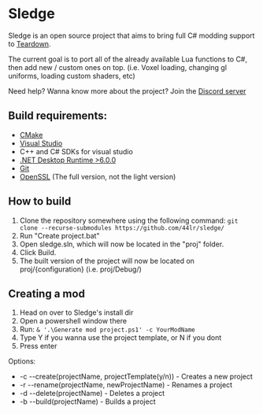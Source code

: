 # Sledge
Sledge is an open source project that aims to bring full C# modding support to [Teardown](https://store.steampowered.com/app/1167630/Teardown/).

The current goal is to port all of the already available Lua functions to C#, then add new / custom ones on top. (i.e. Voxel loading, changing gl uniforms, loading custom shaders, etc)

Need help? Wanna know more about the project?
Join the [Discord server](https://www.discord.gg/SAAmJ3VSAS)

## Build requirements:
* [CMake](https://cmake.org/download/)
* [Visual Studio](https://visualstudio.microsoft.com/)
* C++ and C# SDKs for visual studio
* [.NET Desktop Runtime >6.0.0](https://dotnet.microsoft.com/en-us/download/dotnet/6.0)
* [Git](https://git-scm.com/downloads)
* [OpenSSL](https://slproweb.com/products/Win32OpenSSL.html) (The full version, not the light version)

## How to build
1. Clone the repository somewhere using the following command:
``git clone --recurse-submodules https://github.com/44lr/sledge/``
2. Run "Create project.bat"
3. Open sledge.sln, which will now be located in the "proj" folder.
4. Click Build.
5. The built version of the project will now be located on proj/{configuration} (i.e. proj/Debug/)

## Creating a mod
1. Head on over to Sledge's install dir
2. Open a powershell window there
3. Run: ``& '.\Generate mod project.ps1' -c YourModName``
4. Type Y if you wanna use the project template, or N if you dont
5. Press enter

Options:  
- -c --create(projectName, projectTemplate(y/n)) - Creates a new project  
- -r --rename(projectName, newProjectName) - Renames a project  
- -d --delete(projectName) - Deletes a project  
- -b --build(projectName) - Builds a project  